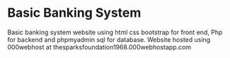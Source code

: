 # Basic Banking System
Basic banking system website using html css bootstrap for front end, Php for backend and phpmyadmin sql for database.
Website hosted using 000webhost at thesparksfoundation1968.000webhostapp.com

